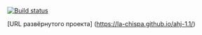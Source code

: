[![Build status](https://ci.appveyor.com/api/projects/status/mwf8va3uu5lj3p57?svg=true)](https://ci.appveyor.com/project/la-chispa/ahj-1-1)

[URL развёрнутого проекта] (https://la-chispa.github.io/ahj-1.1/)